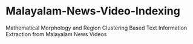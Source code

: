 # Malayalam-News-Video-Indexing
Mathematical Morphology and Region Clustering Based Text Information Extraction from Malayalam News Videos
